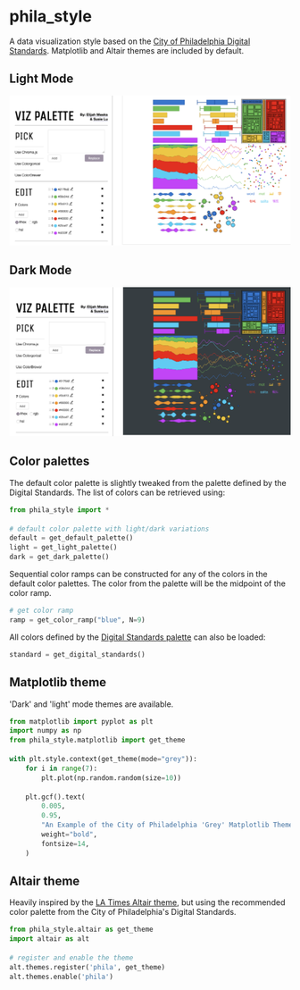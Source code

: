 # phila_style

A data visualization style based on the [City of Philadelphia Digital Standards](https://standards.phila.gov/guidelines/design-development/brand-elements/color-palette/). Matplotlib and Altair themes are included by default.

## Light Mode

![Light Mode](/images/light_mode.png)

## Dark Mode

![Dark Mode](/images/dark_mode.png)

## Color palettes

The default color palette is slightly tweaked from the palette defined by the Digital Standards. The list of colors can be retrieved using:

```python
from phila_style import *

# default color palette with light/dark variations
default = get_default_palette()
light = get_light_palette()
dark = get_dark_palette()
```

Sequential color ramps can be constructed for any of the colors in the default color palettes. The color from the palette will be the midpoint of the color ramp.

```python
# get color ramp
ramp = get_color_ramp("blue", N=9)
```

All colors defined by the [Digital Standards palette](https://standards.phila.gov/guidelines/design-development/brand-elements/color-palette/) can also be loaded:

```python
standard = get_digital_standards()
```

## Matplotlib theme

'Dark' and 'light' mode themes are available.

```python
from matplotlib import pyplot as plt
import numpy as np
from phila_style.matplotlib import get_theme

with plt.style.context(get_theme(mode="grey")):
    for i in range(7):
        plt.plot(np.random.random(size=10))

    plt.gcf().text(
        0.005,
        0.95,
        "An Example of the City of Philadelphia 'Grey' Matplotlib Theme",
        weight="bold",
        fontsize=14,
    )
```

## Altair theme

Heavily inspired by the [LA Times Altair theme](https://github.com/datadesk/altair-latimes), but using the
recommended color palette from the City of Philadelphia's Digital Standards.

```python
from phila_style.altair as get_theme
import altair as alt

# register and enable the theme
alt.themes.register('phila', get_theme)
alt.themes.enable('phila')
```
